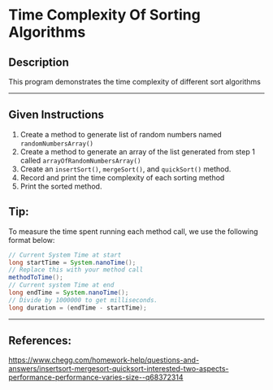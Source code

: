 # Time Complexity Of Sorting Algorithms

## Description

This program demonstrates the time complexity of different sort algorithms

---

## Given Instructions

1. Create a method to generate list of random numbers named `randomNumbersArray()`
1. Create a method to generate an array of the list generated from step 1 called `arrayOfRandomNumbersArray()`
1. Create an `insertSort()`, `mergeSort()`, and `quickSort()` method.
1. Record and print the time complexity of each sorting method
1. Print the sorted method.

## Tip:

To measure the time spent running each method call, we use the following format below:

```java
// Current System Time at start
long startTime = System.nanoTime();
// Replace this with your method call
methodToTime();
// Current system Time at end
long endTime = System.nanoTime();
// Divide by 1000000 to get milliseconds.
long duration = (endTime - startTime);
```

---

## References:

https://www.chegg.com/homework-help/questions-and-answers/insertsort-mergesort-quicksort-interested-two-aspects-performance-performance-varies-size--q68372314
